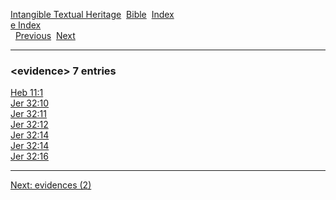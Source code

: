 [Intangible Textual Heritage](../../index)  [Bible](../index) 
[Index](index)   
[e Index](_e_)  
  [Previous](c03910)  [Next](c03912) 

------------------------------------------------------------------------

### &lt;evidence&gt; 7 entries

[Heb 11:1](../kjv/heb011.htm#001)  
[Jer 32:10](../kjv/jer032.htm#010)  
[Jer 32:11](../kjv/jer032.htm#011)  
[Jer 32:12](../kjv/jer032.htm#012)  
[Jer 32:14](../kjv/jer032.htm#014)  
[Jer 32:14](../kjv/jer032.htm#014)  
[Jer 32:16](../kjv/jer032.htm#016)  

------------------------------------------------------------------------

[Next: evidences (2)](c03912)
